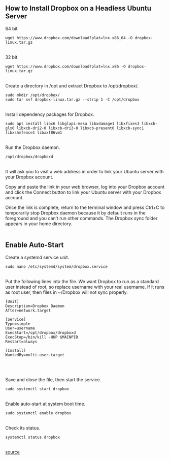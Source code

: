 
## How to Install Dropbox on a Headless Ubuntu Server

64 bit

`wget https://www.dropbox.com/download?plat=lnx.x86_64 -O dropbox-linux.tar.gz`
<br><br>

32 bit

`wget https://www.dropbox.com/download?plat=lnx.x86 -O dropbox-linux.tar.gz`
<br><br>

Create a directory in /opt and extract Dropbox to /opt/dropbox/.

`sudo mkdir /opt/dropbox/`
<br>
`sudo tar xvf dropbox-linux.tar.gz --strip 1 -C /opt/dropbox`
<br><br>

Install dependency packages for Dropbox.

`sudo apt install libc6 libglapi-mesa libxdamage1 libxfixes3 libxcb-glx0 libxcb-dri2-0 libxcb-dri3-0 libxcb-present0 libxcb-sync1 libxshmfence1 libxxf86vm1`
<br><br>

Run the Dropbox daemon.

`/opt/dropbox/dropboxd`
<br><br>

It will ask you to visit a web address in order to link your Ubuntu server with your Dropbox account.

Copy and paste the link in your web browser, log into your Dropbox account and click the Connect button to link your Ubuntu server with your Dropbox account.

Once the link is complete, return to the terminal window and press Ctrl+C to temporarily stop Dropbox daemon because it by default runs in the foreground and you can’t run other commands. The Dropbox sync folder appears in your home directory.
<br><br>

## Enable Auto-Start

Create a systemd service unit.

`sudo nano /etc/systemd/system/dropbox.service`
<br><br>

Put the following lines into the file. We want Dropbox to run as a standard user instead of root, so replace username with your real username. If it runs as root user, then files in ~/Dropbox will not sync properly.

```
[Unit]
Description=Dropbox Daemon
After=network.target

[Service]
Type=simple
User=username
ExecStart=/opt/dropbox/dropboxd
ExecStop=/bin/kill -HUP $MAINPID
Restart=always

[Install]
WantedBy=multi-user.target
```
<br><br>

Save and close the file, then start the service.

`sudo systemctl start dropbox`
<br><br>

Enable auto-start at system boot time.

`sudo systemctl enable dropbox`
<br><br>

Check its status.

`systemctl status dropbox`
<br><br>

[source](https://www.linuxbabe.com/ubuntu/install-dropbox-headless-ubuntu-server)
